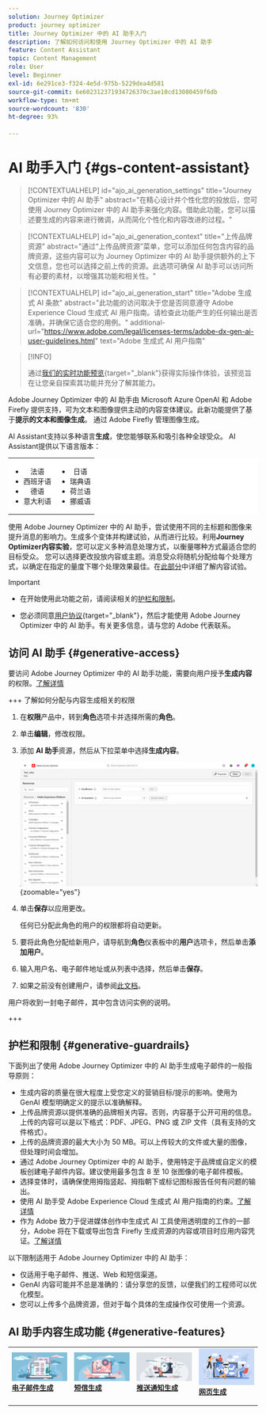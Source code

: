 ```yaml
---
solution: Journey Optimizer
product: journey optimizer
title: Journey Optimizer 中的 AI 助手入门
description: 了解如何访问和使用 Journey Optimizer 中的 AI 助手
feature: Content Assistant
topic: Content Management
role: User
level: Beginner
exl-id: 6e291ce3-f324-4e5d-975b-5229dea4d581
source-git-commit: 6e602312371934726370c3ae10cd13080459f6db
workflow-type: tm+mt
source-wordcount: '830'
ht-degree: 93%

---
```


# AI 助手入门 {#gs-content-assistant}

>[!CONTEXTUALHELP]
>id="ajo_ai_generation_settings"
>title="Journey Optimizer 中的 AI 助手"
>abstract="在精心设计并个性化您的投放后，您可使用 Journey Optimizer 中的 AI 助手来强化内容。借助此功能，您可以描述要生成的内容来进行微调，从而简化个性化和内容改进的过程。"

>[!CONTEXTUALHELP]
>id="ajo_ai_generation_context"
>title="上传品牌资源"
>abstract="通过“上传品牌资源”菜单，您可以添加任何包含内容的品牌资源，这些内容可以为 Journey Optimizer 中的 AI 助手提供额外的上下文信息，您也可以选择之前上传的资源。此选项可确保 AI 助手可以访问所有必要的素材，以增强其功能和相关性。"

>[!CONTEXTUALHELP]
>id="ajo_ai_generation_start"
>title="Adobe 生成式 AI 条款"
>abstract="此功能的访问取决于您是否同意遵守 Adobe Experience Cloud 生成式 AI 用户指南。请检查此功能产生的任何输出是否准确，并确保它适合您的用例。"
>additional-url="https://www.adobe.com/legal/licenses-terms/adobe-dx-gen-ai-user-guidelines.html" text="Adobe 生成式 AI 用户指南"

>[!INFO]
>
>通过[我们的实时功能预览](https://experienceleague.adobe.com/zh-hans/apps/journey-optimizer/ai-assistant-content-accelerator){target="_blank"}获得实际操作体验，该预览旨在让您亲自探索其功能并充分了解其能力。


Adobe Journey Optimizer 中的 AI 助手由 Microsoft Azure OpenAI 和 Adobe Firefly 提供支持，可为文本和图像提供主动的内容变体建议。此新功能提供了基于&#x200B;**提示的文本和图像生成**。 通过 Adobe Firefly 管理图像生成。

AI Assistant支持以多种语言&#x200B;**生成**，使您能够联系和吸引各种全球受众。 AI Assistant提供以下语言版本：

<table style="table-layout:fixed; border: 0; text-align: center; background-color: #FFFFFF;">
  <tr>
    <td>
      <ul>
        <li>法语</li>
        <li>西班牙语</li>
        <li>德语</li>
        <li>意大利语</li>
      </ul>
    </td>
    <td>
      <ul>
        <li>日语</li>
        <li>瑞典语</li>
        <li>荷兰语</li>
        <li>挪威语</li>
      </ul>
    </td>
  </tr>
</table>


使用 Adobe Journey Optimizer 中的 AI 助手，尝试使用不同的主标题和图像来提升消息的影响力。生成多个变体并构建试验，从而进行比较。利用&#x200B;**Journey Optimizer内容实验**，您可以定义多种消息处理方式，以衡量哪种方式最适合您的目标受众。 您可以选择更改投放内容或主题。消息受众将随机分配给每个处理方式，以确定在指定的量度下哪个处理效果最佳。在[此部分](../content-management/content-experiment.md)中详细了解内容试验。

>[!IMPORTANT]
>
>* 在开始使用此功能之前，请阅读相关的[护栏和限制](#generative-guardrails)。
>
>
>* 您必须同意[用户协议](https://www.adobe.com/legal/licenses-terms/adobe-dx-gen-ai-user-guidelines.html){target="_blank"}，然后才能使用 Adobe Journey Optimizer 中的 AI 助手。有关更多信息，请与您的 Adobe 代表联系。

## 访问 AI 助手 {#generative-access}

要访问 Adobe Journey Optimizer 中的 AI 助手功能，需要向用户授予&#x200B;**生成内容**&#x200B;的权限。[了解详情](../administration/permissions.md)

+++  了解如何分配与内容生成相关的权限

1. 在&#x200B;**权限**&#x200B;产品中，转到&#x200B;**角色**&#x200B;选项卡并选择所需的&#x200B;**角色**。

1. 单击&#x200B;**编辑**，修改权限。

1. 添加 **AI 助手**&#x200B;资源，然后从下拉菜单中选择&#x200B;**生成内容**。

   ![](assets/gen-ai-role.png){zoomable="yes"}

1. 单击&#x200B;**保存**&#x200B;以应用更改。

   任何已分配此角色的用户的权限都将自动更新。

1. 要将此角色分配给新用户，请导航到&#x200B;**角色**&#x200B;仪表板中的&#x200B;**用户**&#x200B;选项卡，然后单击&#x200B;**添加用户**。

1. 输入用户名、电子邮件地址或从列表中选择，然后单击&#x200B;**保存**。

1. 如果之前没有创建用户，请参阅[此文档](https://experienceleague.adobe.com/zh-hans/docs/experience-platform/access-control/abac/permissions-ui/users)。

用户将收到一封电子邮件，其中包含访问实例的说明。

+++

## 护栏和限制 {#generative-guardrails}

下面列出了使用 Adobe Journey Optimizer 中的 AI 助手生成电子邮件的一般指导原则：

* 生成内容的质量在很大程度上受您定义的营销目标/提示的影响。使用为 GenAI 模型明确定义的提示以准确解释。 
* 上传品牌资源以提供准确的品牌相关内容。否则，内容基于公开可用的信息。上传的内容可以是以下格式：PDF、JPEG、PNG 或 ZIP 文件（具有支持的文件格式）。
* 上传的品牌资源的最大大小为 50 MB。可以上传较大的文件或大量的图像，但处理时间会增加。
* 通过 Adobe Journey Optimizer 中的 AI 助手，使用特定于品牌或自定义的模板创建电子邮件内容。建议使用最多包含 8 至 10 张图像的电子邮件模板。
* 选择变体时，请确保使用拇指竖起、拇指朝下或标记图标报告任何有问题的输出。
* 使用 AI 助手受 Adobe Experience Cloud 生成式 AI 用户指南的约束。[了解详情](https://www.adobe.com/legal/licenses-terms/adobe-dx-gen-ai-user-guidelines.html)
* 作为 Adobe 致力于促进媒体创作中生成式 AI 工具使用透明度的工作的一部分，Adobe 将在下载或导出包含 Firefly 生成资源的内容或项目时应用内容凭证。[了解详情](https://helpx.adobe.com/cn/firefly/using/content-credentials.html)

以下限制适用于 Adobe Journey Optimizer 中的 AI 助手：

* 仅适用于电子邮件、推送、Web 和短信渠道。
* GenAI 内容可能并不总是准确的：请分享您的反馈，以便我们的工程师可以优化模型。
* 您可以上传多个品牌资源，但对于每个具体的生成操作仅可使用一个资源。


## AI 助手内容生成功能 {#generative-features}


<table style="table-layout:fixed"><tr style="border: 0;">
<td>
<a href="generative-email.md">
<img alt="电子邮件生成" src="assets/do-not-localize/text-genai.jpeg">
</a>
<div>
<a href="generative-email.md"><strong>电子邮件生成</strong></a>
</div>
<p>
</td>
<td>
<a href="generative-sms.md">
<img alt="短信生成" src="assets/do-not-localize/image-genai.jpeg">
</a>
<div><a href="generative-sms.md"><strong>短信生成</strong>
</div>
<p>
</td>
<td>
<a href="generative-push.md">
<img alt="推送生成" src="assets/do-not-localize/email-genai.jpeg">
</a>
<div>
<a href="generative-push.md"><strong>推送通知生成</strong></a>
</div>
<p></td>
<td>
<a href="generative-web.md">
<img alt="Web 生成" src="assets/do-not-localize/web-genai.jpeg">
</a>
<div><a href="generative-web.md"><strong>网页生成</strong>
</div>
<p>
</td>
</tr></table>
